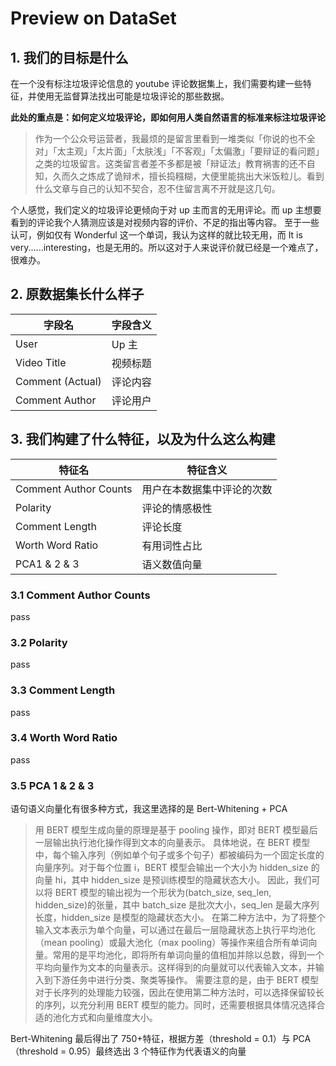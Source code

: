 # Preview on DataSet

## 1. 我们的目标是什么

在一个没有标注垃圾评论信息的 youtube 评论数据集上，我们需要构建一些特征，并使用无监督算法找出可能是垃圾评论的那些数据。

**此处的重点是：如何定义垃圾评论，即如何用人类自然语言的标准来标注垃圾评论**

> 作为一个公众号运营者，我最烦的是留言里看到一堆类似「你说的也不全对」「太主观」「太片面」「太肤浅」「不客观」「太偏激」「要辩证的看问题」之类的垃圾留言。这类留言者差不多都是被「辩证法」教育祸害的还不自知，久而久之炼成了诡辩术，擅长捣糨糊，大便里能挑出大米饭粒儿。看到什么文章与自己的认知不契合，忍不住留言离不开就是这几句。

个人感觉，我们定义的垃圾评论更倾向于对 up 主而言的无用评论。而 up 主想要看到的评论我个人猜测应该是对视频内容的评价、不足的指出等内容。
至于一些认可，例如仅有 Wonderful 这一个单词，我认为这样的就比较无用，而 It is very......interesting，也是无用的。所以这对于人来说评价就已经是一个难点了，很难办。

## 2. 原数据集长什么样子

| 字段名           | 字段含义 |
| ---------------- | -------- |
| User             | Up 主    |
| Video Title      | 视频标题 |
| Comment (Actual) | 评论内容 |
| Comment Author   | 评论用户 |

## 3. 我们构建了什么特征，以及为什么这么构建

| 特征名                | 特征含义                   |
| --------------------- | -------------------------- |
| Comment Author Counts | 用户在本数据集中评论的次数 |
| Polarity              | 评论的情感极性             |
| Comment Length        | 评论长度                   |
| Worth Word Ratio      | 有用词性占比               |
| PCA1 & 2 & 3          | 语义数值向量               |

### 3.1 Comment Author Counts

pass

### 3.2 Polarity

pass

### 3.3 Comment Length

pass

### 3.4 Worth Word Ratio

pass

### 3.5 PCA 1 & 2 & 3

语句语义向量化有很多种方式，我这里选择的是 Bert-Whitening + PCA

> 用 BERT 模型生成向量的原理是基于 pooling 操作，即对 BERT 模型最后一层输出执行池化操作得到文本的向量表示。
> 具体地说，在 BERT 模型中，每个输入序列（例如单个句子或多个句子）都被编码为一个固定长度的向量序列。对于每个位置 i，BERT 模型会输出一个大小为 hidden_size 的向量 hi，其中 hidden_size 是预训练模型的隐藏状态大小。
> 因此，我们可以将 BERT 模型的输出视为一个形状为(batch_size, seq_len, hidden_size)的张量，其中 batch_size 是批次大小，seq_len 是最大序列长度，hidden_size 是模型的隐藏状态大小。
> 在第二种方法中，为了将整个输入文本表示为单个向量，可以通过在最后一层隐藏状态上执行平均池化（mean pooling）或最大池化（max pooling）等操作来组合所有单词向量。常用的是平均池化，即将所有单词向量的值相加并除以总数，得到一个平均向量作为文本的向量表示。这样得到的向量就可以代表输入文本，并输入到下游任务中进行分类、聚类等操作。
> 需要注意的是，由于 BERT 模型对于长序列的处理能力较强，因此在使用第二种方法时，可以选择保留较长的序列，以充分利用 BERT 模型的能力。同时，还需要根据具体情况选择合适的池化方式和向量维度大小。

Bert-Whitening 最后得出了 750+特征，根据方差（threshold = 0.1）与 PCA（threshold = 0.95）最终选出 3 个特征作为代表语义的向量

#
